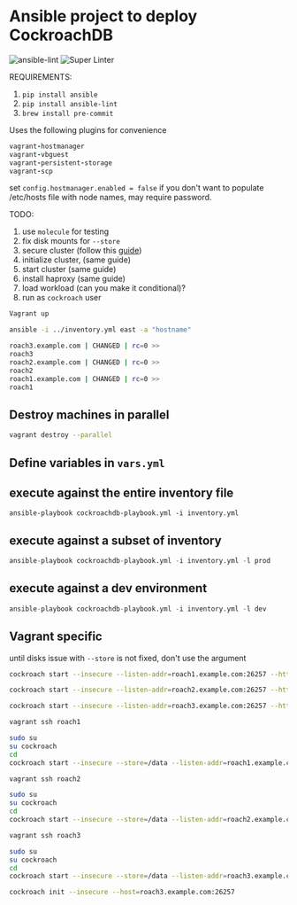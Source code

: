 # Ansible project to deploy CockroachDB

![ansible-lint](https://github.com/dbist/cockroach-ansible/workflows/ansible-lint/badge.svg?branch=master)
![Super Linter](https://github.com/dbist/cockroach-ansible/workflows/Super%20Linter/badge.svg)

REQUIREMENTS:

1. `pip install ansible`
2. `pip install ansible-lint`
3. `brew install pre-commit`

Uses the following plugins for convenience

```ruby
vagrant-hostmanager
vagrant-vbguest
vagrant-persistent-storage
vagrant-scp
```
set `config.hostmanager.enabled = false` if you don't want to populate /etc/hosts file with node names, may require password.

TODO:

1. use `molecule` for testing
2. fix disk mounts for `--store`
3. secure cluster (follow this [guide](https://www.cockroachlabs.com/docs/stable/deploy-cockroachdb-on-premises.html))
4. initialize cluster, (same guide)
5. start cluster (same guide)
6. install haproxy (same guide)
7. load workload (can you make it conditional)?
8. run as `cockroach` user

```bash
Vagrant up
```

```bash
ansible -i ../inventory.yml east -a "hostname"
```

```bash
roach3.example.com | CHANGED | rc=0 >>
roach3
roach2.example.com | CHANGED | rc=0 >>
roach2
roach1.example.com | CHANGED | rc=0 >>
roach1
```

## Destroy machines in parallel
```bash
vagrant destroy --parallel
```

## Define variables in `vars.yml`

## execute against the entire inventory file
`ansible-playbook cockroachdb-playbook.yml -i inventory.yml`

## execute against a subset of inventory
```python
ansible-playbook cockroachdb-playbook.yml -i inventory.yml -l prod
```

## execute against a dev environment
```python
ansible-playbook cockroachdb-playbook.yml -i inventory.yml -l dev
```

## Vagrant specific

until disks issue with `--store` is not fixed, don't use the argument

```bash
cockroach start --insecure --listen-addr=roach1.example.com:26257 --http-addr=roach1.example.com:8080 --join=roach1.example.com:26257,roach2.example.com:26257,roach3.example.com:26257 --background

cockroach start --insecure --listen-addr=roach2.example.com:26257 --http-addr=roach2.example.com:8080 --join=roach1.example.com:26257,roach2.example.com:26257,roach3.example.com:26257 --background

cockroach start --insecure --listen-addr=roach3.example.com:26257 --http-addr=roach3.example.com:8080 --join=roach1.example.com:26257,roach2.example.com:26257,roach3.example.com:26257 --background
```


```bash
vagrant ssh roach1
```

```bash
sudo su
su cockroach
cd
cockroach start --insecure --store=/data --listen-addr=roach1.example.com:26257 --http-addr=roach1.example.com:8080 --join=roach1.example.com:26257,roach2.example.com:26257,roach3.example.com:26257 --background
```

```bash
vagrant ssh roach2
```

```bash
sudo su
su cockroach
cd
cockroach start --insecure --store=/data --listen-addr=roach2.example.com:26257 --http-addr=roach2.example.com:8080 --join=roach1.example.com:26257,roach2.example.com:26257,roach3.example.com:26257 --background
```

```bash
vagrant ssh roach3
```

```bash
sudo su
su cockroach
cd
cockroach start --insecure --store=/data --listen-addr=roach3.example.com:26257 --http-addr=roach3.example.com:8080 --join=roach1.example.com:26257,roach2.example.com:26257,roach3.example.com:26257 --background
```


```bash
cockroach init --insecure --host=roach3.example.com:26257
```
